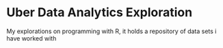 # Uber Data Analytics Exploration
My explorations on programming with R, it holds a repository of data sets i have worked with
